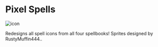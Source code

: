 #  Pixel Spells

![icon](https://github.com/maxwelllord/resource-packs/blob/pack-alt-art-spells/icon.png?raw=true)

Redesigns all spell icons from all four spellbooks!
Sprites designed by RustyMuffin444..

